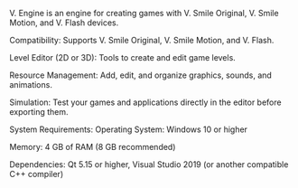 V. Engine is an engine for creating games with V. Smile Original, V. Smile Motion, and V. Flash devices.

Compatibility: Supports V. Smile Original, V. Smile Motion, and V. Flash.

Level Editor (2D or 3D): Tools to create and edit game levels.

Resource Management: Add, edit, and organize graphics, sounds, and animations.

Simulation: Test your games and applications directly in the editor before exporting them.

System Requirements:
Operating System: Windows 10 or higher

Memory: 4 GB of RAM (8 GB recommended)

Dependencies: Qt 5.15 or higher, Visual Studio 2019 (or another compatible C++ compiler)
